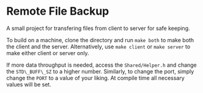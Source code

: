 # Remote File Backup

A small project for transfering files from client to server for safe keeping.

To build on a machine, clone the directory and run `make both` to make both
the client and the server. Alternatively, use `make client` or `make server` to
make either client or server only.

If more data throughput is needed, access the `Shared/Helper.h` and change
the `STD\_BUFF\_SZ` to a higher number.
Similarly, to change the port, simply change the `PORT` to a value of your
liking. At compile time all necessary values will be set.
